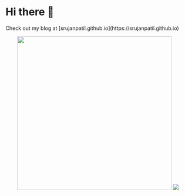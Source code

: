 <h1>Hi there 👋</h1>

<p>
  Check out my blog at [srujanpatil.github.io](https://srujanpatil.github.io)
</p>

<p align="center">
  <img width="420" src="https://github-readme-stats.vercel.app/api?username=srujanpatil&show_icons=true&hide_title=true"/>
  <img src="https://github-readme-stats.vercel.app/api/top-langs/?username=srujanpatil&layout=compact&langs_count=5"/>
</p>
